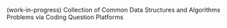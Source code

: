 (work-in-progress) Collection of Common Data Structures and Algorithms Problems via Coding Question Platforms
